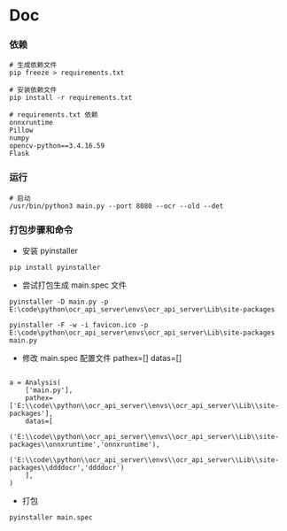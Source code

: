 # Doc

### 依赖

```
# 生成依赖文件
pip freeze > requirements.txt

# 安装依赖文件
pip install -r requirements.txt

# requirements.txt 依赖
onnxruntime
Pillow
numpy
opencv-python==3.4.16.59
Flask

```

### 运行

```
# 启动
/usr/bin/python3 main.py --port 8080 --ocr --old --det
```


### 打包步骤和命令

- 安装 pyinstaller

```
pip install pyinstaller
```

- 尝试打包生成 main.spec 文件

```
pyinstaller -D main.py -p E:\code\python\ocr_api_server\envs\ocr_api_server\Lib\site-packages

pyinstaller -F -w -i favicon.ico -p E:\code\python\ocr_api_server\envs\ocr_api_server\Lib\site-packages main.py

```

- 修改 main.spec 配置文件 pathex=[] datas=[]

```

a = Analysis(
    ['main.py'],
    pathex=['E:\\code\\python\\ocr_api_server\\envs\\ocr_api_server\\Lib\\site-packages'],
    datas=[
        ('E:\\code\\python\\ocr_api_server\\envs\\ocr_api_server\\Lib\\site-packages\\onnxruntime','onnxruntime'),
        ('E:\\code\\python\\ocr_api_server\\envs\\ocr_api_server\\Lib\\site-packages\\ddddocr','ddddocr')
    ],
)
```


- 打包

```
pyinstaller main.spec
```

